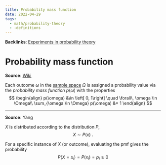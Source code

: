 ```yaml
---
title: Probability mass function
date: 2022-04-29
tags:
  - math/probability-theory
  - -definitions
---
```


**Backlinks**: [Experiments in probability theory](definitions/probability-experiment.md)

# Probability mass function

**Source**: [Wiki](https://en.wikipedia.org/wiki/Probability_theory)

Each outcome $\omega$ in the [sample space](definitions/sample-space.md) $\Omega$ is assigned a probability value via the *probability mass function* $p(\omega)$ with the properties
$$
\begin{align}
p(\omega) &\in \left[ 0, 1\right] \quad \forall\, \omega \in \Omega\\
\sum_{\omega \in \Omega} p(\omega) &= 1
\end{align}
$$

---

**Source**: Yang

$X$ is distributed according to the distribution $P$,
$$X \sim P(x) ~.$$

For a specific instance of $X$ (or outcome), evaluating the pmf gives the probability
$$P(X = x_i) = P(x_i) = p_i \geq 0$$